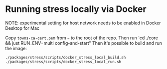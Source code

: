 # Running stress locally via Docker

NOTE: experimental setting for host network needs to be enabled in Docker Desktop for Mac

Copy `towns-ca-cert.pem` from `~` to the root of the repo.
Then run `cd ./core && just RUN_ENV=multi config-and-start"
Then it's possible to build and run the image:

    ./packages/stress/scripts/docker_stress_local_build.sh
    ./packages/stress/scripts/docker_stress_local_run.sh
